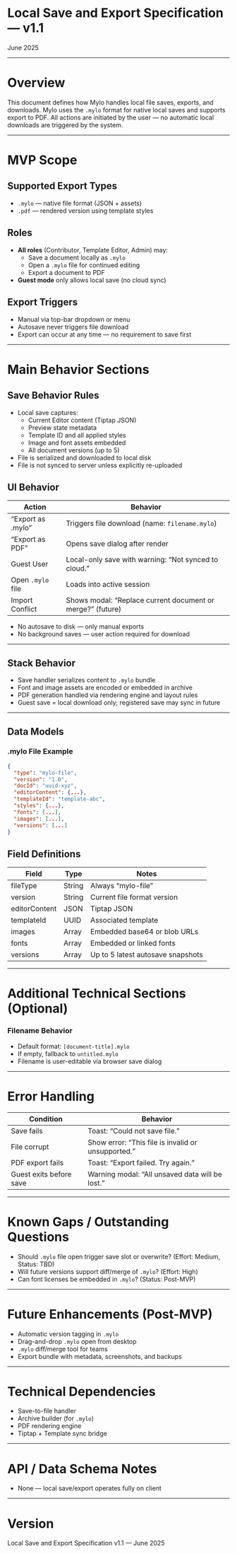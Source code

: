 # Local Save and Export Specification — v1.1

June 2025

---

# Overview

This document defines how Mylo handles local file saves, exports, and downloads. Mylo uses the `.mylo` format for native local saves and supports export to PDF. All actions are initiated by the user — no automatic local downloads are triggered by the system.

---

# MVP Scope

## Supported Export Types

- `.mylo` — native file format (JSON + assets)
- `.pdf` — rendered version using template styles

## Roles

- **All roles** (Contributor, Template Editor, Admin) may:
  - Save a document locally as `.mylo`
  - Open a `.mylo` file for continued editing
  - Export a document to PDF
- **Guest mode** only allows local save (no cloud sync)

## Export Triggers

- Manual via top-bar dropdown or menu
- Autosave never triggers file download
- Export can occur at any time — no requirement to save first

---

# Main Behavior Sections

## Save Behavior Rules

- Local save captures:
  - Current Editor content (Tiptap JSON)
  - Preview state metadata
  - Template ID and all applied styles
  - Image and font assets embedded
  - All document versions (up to 5)
- File is serialized and downloaded to local disk
- File is not synced to server unless explicitly re-uploaded

## UI Behavior

| Action | Behavior |
|--------|----------|
| “Export as .mylo” | Triggers file download (name: `filename.mylo`) |
| “Export as PDF” | Opens save dialog after render |
| Guest User | Local-only save with warning: “Not synced to cloud.” |
| Open `.mylo` file | Loads into active session |
| Import Conflict | Shows modal: “Replace current document or merge?” (future) |

- No autosave to disk — only manual exports
- No background saves — user action required for download

---

## Stack Behavior

- Save handler serializes content to `.mylo` bundle
- Font and image assets are encoded or embedded in archive
- PDF generation handled via rendering engine and layout rules
- Guest save = local download only; registered save may sync in future

---

## Data Models

### .mylo File Example

```json
{
  "type": "mylo-file",
  "version": "1.0",
  "docId": "uuid-xyz",
  "editorContent": {...},
  "templateId": "template-abc",
  "styles": {...},
  "fonts": [...],
  "images": [...],
  "versions": [...]
}
```

## Field Definitions

| Field | Type | Notes |
|-------|------|-------|
| fileType | String | Always “mylo-file” |
| version | String | Current file format version |
| editorContent | JSON | Tiptap JSON |
| templateId | UUID | Associated template |
| images | Array | Embedded base64 or blob URLs |
| fonts | Array | Embedded or linked fonts |
| versions | Array | Up to 5 latest autosave snapshots |

---

# Additional Technical Sections (Optional)

### Filename Behavior

- Default format: `[document-title].mylo`
- If empty, fallback to `untitled.mylo`
- Filename is user-editable via browser save dialog

---

# Error Handling

| Condition | Behavior |
|----------|----------|
| Save fails | Toast: “Could not save file.” |
| File corrupt | Show error: “This file is invalid or unsupported.” |
| PDF export fails | Toast: “Export failed. Try again.” |
| Guest exits before save | Warning modal: “All unsaved data will be lost.” |

---

# Known Gaps / Outstanding Questions

- Should `.mylo` file open trigger save slot or overwrite? (Effort: Medium, Status: TBD)
- Will future versions support diff/merge of `.mylo`? (Effort: High)
- Can font licenses be embedded in `.mylo`? (Status: Post-MVP)

---

# Future Enhancements (Post-MVP)

- Automatic version tagging in `.mylo`
- Drag-and-drop `.mylo` open from desktop
- `.mylo` diff/merge tool for teams
- Export bundle with metadata, screenshots, and backups

---

# Technical Dependencies

- Save-to-file handler
- Archive builder (for `.mylo`)
- PDF rendering engine
- Tiptap + Template sync bridge

---

# API / Data Schema Notes

- None — local save/export operates fully on client

---

# Version

Local Save and Export Specification v1.1 — June 2025
